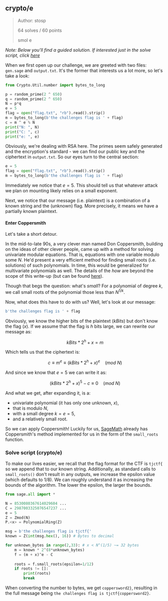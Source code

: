 ## crypto/e

>Author: stosp
>
>64 solves / 60 points
>
>smol e

*Note: Below you'll find a guided solution. If interested just in the solve script, click [here](#solve-script-cryptoe)*

When we first open up our challenge, we are greeted with two files: `gen.sage` and `output.txt`. It's the former that interests us a lot more, so let's take a look:
```python
from Crypto.Util.number import bytes_to_long

p = random_prime(2 ^ 650)
q = random_prime(2 ^ 650)
N = p*q
e = 5
flag = open("flag.txt", "rb").read().strip()
m = bytes_to_long(b'the challenges flag is ' + flag)
c = m ^ e % N
print("N: ", N)
print("C: ", c)
print("e: ", e)
```
Obviously, we're dealing with RSA here. The primes seem safely generated and the encryption's standard - we can find our public key and the ciphertext in `output.txt`. So our eyes turn to the central section:
```python
e = 5
flag = open("flag.txt", "rb").read().strip()
m = bytes_to_long(b'the challenges flag is ' + flag)
```

Immediately we notice that $e = 5$. This should tell us that whatever attack we plan on mounting likely relies on a small exponent.

Next, we notice that our message (i.e. plaintext) is a combination of a known string and the (unknown) flag. More precisely, it means we have a partially known plaintext. 


#### Enter Coppersmith
Let's take a short detour.

In the mid-to-late 90s, a very clever man named Don Coppersmith, building on the ideas of other clever people, came up with a method for solving univariate modular equations. That is, equations with one variable modulo some $N$. He'd present a very efficient method for finding small roots (i.e. solutions) of such polynomials. In time, this would be generalized for multivariate polynomials as well. The details of the *how* are beyond the scope of this write-up (but can be found [here](https://cr.yp.to/bib/2001/coppersmith.pdf)).

Though that begs the question: what's *small*? For a polynomial of degree $k$, we call small roots of the polynomial those less than $N^{1/k}$. 

Now, what does this have to do with us? Well, let's look at our message:
```python
b'the challenges flag is ' + flag
```
Obviously, we know the higher bits of the plaintext ($kBits$) but don't know the flag ($x$). If we assume that the flag is $h$ bits large, we can rewrite our message as:

$$kBits * 2^{h} + x = m$$

Which tells us that the ciphertext is:

$$c \equiv m^e \equiv (kBits * 2^{h} + x)^e \ \ \ \ (mod\ N)$$

And since we know that $e=5$ we can write it as:

$$(kBits * 2^{h} + x)^5 - c \equiv 0  \ \ \ \ (mod\ N)$$

And what we get, after expanding it, is a:
- univariate polynomial (it has only one unknown, $x$),
- that is modulo $N$,
- with a small degree $k = e = 5$,
- and a relatively small root.

So we can apply Coppersmith! Luckily for us, [SageMath](https://www.sagemath.org/) already has Coppersmith's method implemented for us in the form of the `small_roots` function.

### Solve script (crypto/e)
To make our lives easier, we recall that the flag format for the CTF is `tjctf{` so we append that to our known string. Additionally, as standard calls to `small_roots()` don't result in any outputs, we increase the epsilon value (which defaults to 1/8). We can roughly understand it as increasing the bounds of the algorithm. The lower the epsilon, the larger the bounds.
```python
from sage.all import *

N = 8530080367614029604 ...
C = 2987003325076547237 ... 
e = 5
Z = Zmod(N)
P.<x> = PolynomialRing(Z)

msg = b'the challenges flag is tjctf{'
known = Z(int(msg.hex(), 16)) # Bytes to decimal

for unknown_bytes in range(2,33): # x < N^(1/5) ~= 32 bytes
    m = known * 2^(8*unknown_bytes)
    f = (m + x)^e - C
    
    roots = f.small_roots(epsilon=1/12)
    if roots != []:
        print(roots)
        break

```
When converting the number to bytes, we get `coppersword2}`, resulting in the full message being `the challenges flag is tjctf{coppersword2}`.
